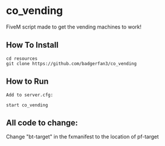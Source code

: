 # co_vending
FiveM script made to get the vending machines to work!

## How To Install
```
cd resources
git clone https://github.com/badgerfan3/co_vending
```

## How to Run
```
Add to server.cfg:

start co_vending
```

## All code to change:

Change "bt-target" in the fxmanifest to the location of pf-target

